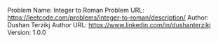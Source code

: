 Problem Name: Integer to Roman
Problem URL: https://leetcode.com/problems/integer-to-roman/description/
Author: Dushan Terzikj
Author URL: https://www.linkedin.com/in/dushanterzikj
Version: 1.0.0